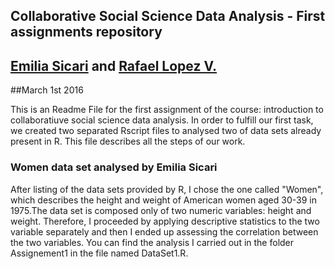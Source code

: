 ## Collaborative Social Science Data Analysis - First assignments repository
## <a href="https://github.com/EmiliaSicari">Emilia Sicari</a> and <a href="https://github.com/rafalopezv">Rafael Lopez V.</a> 

##March 1st 2016

This is an Readme File for the first assignment of the course: introduction to collaboratiuve social science data analysis. 
In order to fulfill our first task, we created two separated Rscript files to analysed two of data sets already present in R. This file describes all the steps of our work.

### Women data set analysed by Emilia Sicari
After listing of the data sets provided by R, I chose the one called "Women", which describes the height and weight of American women aged 30-39 in 1975.The data set is composed only of two numeric variables: height and weight. Therefore, I proceeded by applying descriptive statistics to the two variable separately and then I ended up assessing the correlation between the two variables. You can find the analysis I carried out in the folder Assignement1 in the file named DataSet1.R.

